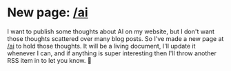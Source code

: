 # New page: [/ai](https://nathanherald.com/ai)

I want to publish some thoughts about AI on my website, but I don't want those thoughts scattered over many blog posts. So I've made a new page at [/ai](https://nathanherald.com/ai) to hold those thoughts. It will be a living document, I'll update it whenever I can, and if anything is super interesting then I'll throw another RSS item in to let you know. 🫡